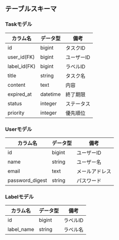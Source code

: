 ## テーブルスキーマ

### Taskモデル
| カラム名 | データ型 | 備考 |
| ------ | ------ | ------ |
| id | bigint | タスクID |
| user_id(FK) | bigint | ユーザーID |
| label_id(FK) | bigint | ラベルID |
| title | string | タスク名 |
| content | text | 内容 |
| expired_at | datetime | 終了期限 |
| status | integer | ステータス |
| priority | integer | 優先順位 |

### Userモデル
| カラム名 | データ型 | 備考 |
| ------ | ------ | ------ |
| id | bigint | ユーザーID |
| name | string | ユーザー名 |
| email | text | メールアドレス |
| password_digest | string | パスワード |

### Labelモデル
| カラム名 | データ型 | 備考 |
| ------ | ------ | ------ |
| id | bigint | ラベルID |
| label_name | string | ラベル名 |
